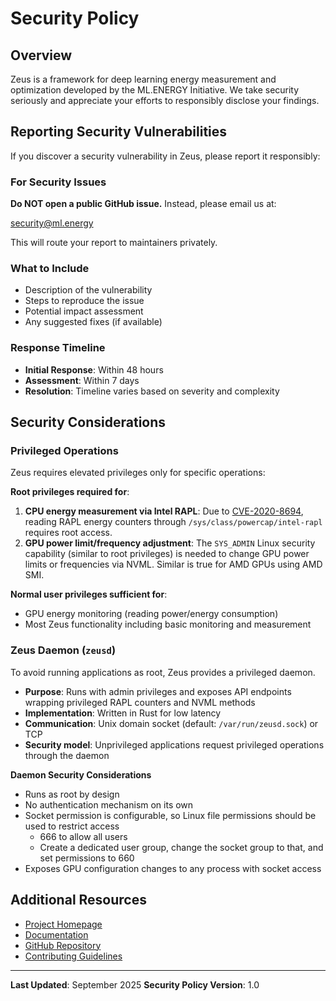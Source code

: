 # Security Policy

## Overview

Zeus is a framework for deep learning energy measurement and optimization developed by the ML.ENERGY Initiative.
We take security seriously and appreciate your efforts to responsibly disclose your findings.

## Reporting Security Vulnerabilities

If you discover a security vulnerability in Zeus, please report it responsibly:

### For Security Issues

**Do NOT open a public GitHub issue.**
Instead, please email us at:

security@ml.energy

This will route your report to maintainers privately.

### What to Include

- Description of the vulnerability
- Steps to reproduce the issue
- Potential impact assessment
- Any suggested fixes (if available)

### Response Timeline

- **Initial Response**: Within 48 hours
- **Assessment**: Within 7 days
- **Resolution**: Timeline varies based on severity and complexity

## Security Considerations

### Privileged Operations

Zeus requires elevated privileges only for specific operations:

**Root privileges required for**:
1. **CPU energy measurement via Intel RAPL**: Due to [CVE-2020-8694](https://www.cve.org/CVERecord?id=CVE-2020-8694), reading RAPL energy counters through `/sys/class/powercap/intel-rapl` requires root access.
2. **GPU power limit/frequency adjustment**: The `SYS_ADMIN` Linux security capability (similar to root privileges) is needed to change GPU power limits or frequencies via NVML. Similar is true for AMD GPUs using AMD SMI.

**Normal user privileges sufficient for**:
- GPU energy monitoring (reading power/energy consumption)
- Most Zeus functionality including basic monitoring and measurement

### Zeus Daemon (`zeusd`)

To avoid running applications as root, Zeus provides a privileged daemon.

- **Purpose**: Runs with admin privileges and exposes API endpoints wrapping privileged RAPL counters and NVML methods
- **Implementation**: Written in Rust for low latency
- **Communication**: Unix domain socket (default: `/var/run/zeusd.sock`) or TCP
- **Security model**: Unprivileged applications request privileged operations through the daemon

**Daemon Security Considerations**

- Runs as root by design
- No authentication mechanism on its own
- Socket permission is configurable, so Linux file permissions should be used to restrict access
  - 666 to allow all users
  - Create a dedicated user group, change the socket group to that, and set permissions to 660
- Exposes GPU configuration changes to any process with socket access

## Additional Resources

- [Project Homepage](https://ml.energy/zeus)
- [Documentation](https://ml.energy/zeus)
- [GitHub Repository](https://github.com/ml-energy/zeus)
- [Contributing Guidelines](CONTRIBUTING.md)

---

**Last Updated**: September 2025
**Security Policy Version**: 1.0
